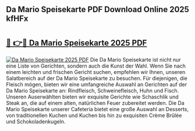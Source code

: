 ## Da Mario Speisekarte PDF Download Online 2025 kfHFx

# <h2><a href="http://gcdtiz.nevu.top/?p=Da+Mario+Speisekarte">🔗 👉🔴 Da Mario Speisekarte 2025 PDF</a></h2>

[![Da Mario Speisekarte 2025 PDF](https://i.imgur.com/dBaPXMq.png)](http://gcdtiz.nevu.top/?p=Da+Mario+Speisekarte)
Die Da Mario Speisekarte ist nicht nur eine Liste von Gerichten, sondern auch die Kunst der Wahl. Wenn Sie nach einem leichten und frischen Gericht suchen, empfehlen wir Ihnen, unseren Salatbereich auf der Da Mario Speisekarte zu besuchen. Für diejenigen, die Fleisch mögen, bieten wir eine umfangreiche Auswahl an Gerichten auf der Da Mario Speisekarte an: Rindfleisch, Schweinefleisch, Huhn und Fisch. Unseren Auserwählten bieten wir exquisite Gerichte wie Schaschlik und Steak an, die auf einem alten, natürlichen Feuer zubereitet werden. Die Da Mario Speisekarte unserer Cafeteria bietet eine große Auswahl an Desserts, von traditionellen Kuchen und Kuchen bis hin zu exquisiten Crème Brûlée und Schokoladenkugeln.
